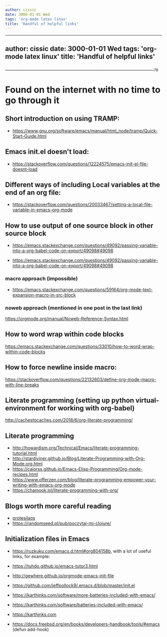 ```yaml
---
author: cissic
date: 3000-01-01 Wed
tags: 'org-mode latex linux'
title: 'Handful of helpful links'
---
```

---
author: cissic
date: 3000-01-01 Wed
tags: 'org-mode latex linux'
title: 'Handful of helpful links'
---
 \_\_\_\_\_\_\_\_\_\_\_\_\_\_\_\_\_\_\_\_\_\_\_\_\_\_\_\_\_\_\_\_\_\_\_\_\_\_\_\_\_\_\_\_\_\_\_\_\_\_\_\_\_\_\_\_\_\_\_\_\_\_\_\_\_\_\_\_\_\_\_\_\_\_\_<sub>78</sub>


# Found on the internet with no time to go through it


## Short introduction on using TRAMP:

-   <https://www.gnu.org/software/emacs/manual/html_node/tramp/Quick-Start-Guide.html>


## Emacs init.el doesn't load:

-   <https://stackoverflow.com/questions/12224575/emacs-init-el-file-doesnt-load>


## Different ways of including Local variables at the end of an org file:

-   <https://stackoverflow.com/questions/20033467/setting-a-local-file-variable-in-emacs-org-mode>


## How to use output of one source block in other source block

-   <https://emacs.stackexchange.com/questions/49092/passing-variable-into-a-org-babel-code-on-export/49098#49098>

-   <https://emacs.stackexchange.com/questions/49092/passing-variable-into-a-org-babel-code-on-export/49098#49098>


### macro approach (impossible)

-   <https://emacs.stackexchange.com/questions/59164/org-mode-text-expansion-macro-in-src-block>


### noweb approach (mentioned in one post in the last link)

<https://orgmode.org/manual/Noweb-Reference-Syntax.html>


## How to word wrap within code blocks

<https://emacs.stackexchange.com/questions/33010/how-to-word-wrap-within-code-blocks>


## How to force newline inside macro:

<https://stackoverflow.com/questions/22132603/define-org-mode-macro-with-line-breaks>


## Literate programming (setting up python virtual-environment for working with org-babel)

<http://cachestocaches.com/2018/6/org-literate-programming/>


## Literate programming

-   <http://howardism.org/Technical/Emacs/literate-programming-tutorial.html>
-   <http://stardiviner.github.io/Blog/Literate-Programming-with-Org-Mode.org.html>
-   <https://caiorss.github.io/Emacs-Elisp-Programming/Org-mode-recipes.html>
-   <https://www.offerzen.com/blog/literate-programming-empower-your-writing-with-emacs-org-mode>
-   <https://chamook.lol/literate-programming-with-org/>


## Blogs worth more careful reading

-   [protesilaos](https://protesilaos.com)
-   <https://randomseed.pl/pub/poczytaj-mi-clojure/>


## Initialization files in Emacs

-   <https://ruzkuku.com/emacs.d.html#org804158b>, with a lot of useful links, for example:
-   <https://tuhdo.github.io/emacs-tutor3.html>
-   <http://gewhere.github.io/orgmode-emacs-init-file>

-   <https://github.com/jeffpollock9/.emacs.d/blob/master/init.el>
-   <https://karthinks.com/software/more-batteries-included-with-emacs/>
-   <https://karthinks.com/software/batteries-included-with-emacs/>
-   <https://karthinks.com>
-   <https://docs.freebsd.org/en/books/developers-handbook/tools/#emacs> (defun add-hook)


## 

